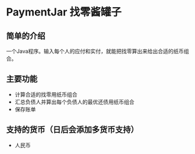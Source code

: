 PaymentJar 找零酱罐子
==========
简单的介绍
---------
一个Java程序。输入每个人的应付和实付，就能把找零算出来给出合适的纸币组合。

主要功能
--------
- 计算合适的找零用纸币组合
- 汇总负债人并算出每个负债人的最优还债用纸币组合
- 保存账单

支持的货币（日后会添加多货币支持）
---------------------------------
- 人民币
